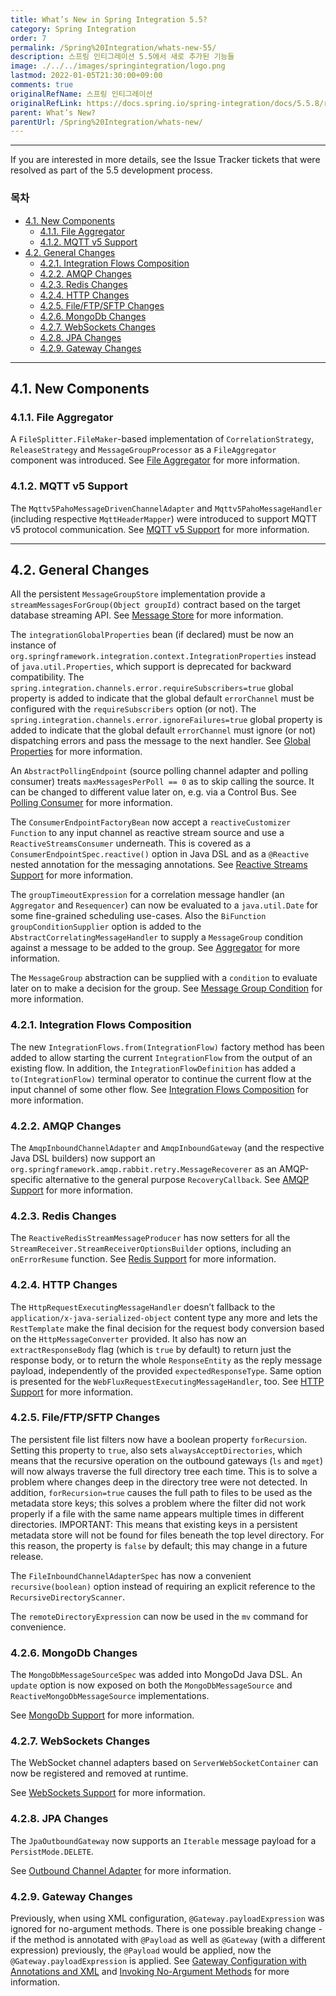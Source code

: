 ```yaml
---
title: What’s New in Spring Integration 5.5?
category: Spring Integration
order: 7
permalink: /Spring%20Integration/whats-new-55/
description: 스프링 인티그레이션 5.5에서 새로 추가된 기능들
image: ./../../images/springintegration/logo.png
lastmod: 2022-01-05T21:30:00+09:00
comments: true
originalRefName: 스프링 인티그레이션
originalRefLink: https://docs.spring.io/spring-integration/docs/5.5.8/reference/html/index-single.html#whats-new
parent: What’s New?
parentUrl: /Spring%20Integration/whats-new/
---
```


---

If you are interested in more details, see the Issue Tracker tickets that were resolved as part of the 5.5 development process.

### 목차

- [4.1. New Components](#41-new-components)
  + [4.1.1. File Aggregator](#411-file-aggregator)
  + [4.1.2. MQTT v5 Support](#412-mqtt-v5-support)
- [4.2. General Changes](#42-general-changes)
  + [4.2.1. Integration Flows Composition](#421-integration-flows-composition)
  + [4.2.2. AMQP Changes](#422-amqp-changes)
  + [4.2.3. Redis Changes](#423-redis-changes)
  + [4.2.4. HTTP Changes](#424-http-changes)
  + [4.2.5. File/FTP/SFTP Changes](#425-fileftpsftp-changes)
  + [4.2.6. MongoDb Changes](#426-mongodb-changes)
  + [4.2.7. WebSockets Changes](#427-websockets-changes)
  + [4.2.8. JPA Changes](#428-jpa-changes)
  + [4.2.9. Gateway Changes](#429-gateway-changes)

---

## 4.1. New Components

### 4.1.1. File Aggregator

A `FileSplitter.FileMaker`-based implementation of `CorrelationStrategy`, `ReleaseStrategy` and `MessageGroupProcessor` as a `FileAggregator` component was introduced. See [File Aggregator](https://docs.spring.io/spring-integration/docs/5.5.8/reference/html/file.html#file-aggregator) for more information.

### 4.1.2. MQTT v5 Support

The `Mqttv5PahoMessageDrivenChannelAdapter` and `Mqttv5PahoMessageHandler` (including respective `MqttHeaderMapper`) were introduced to support MQTT v5 protocol communication. See [MQTT v5 Support](https://docs.spring.io/spring-integration/docs/5.5.8/reference/html/mqtt.html#mqtt-v5) for more information.

---

## 4.2. General Changes

All the persistent `MessageGroupStore` implementation provide a `streamMessagesForGroup(Object groupId)` contract based on the target database streaming API. See [Message Store](https://docs.spring.io/spring-integration/docs/5.5.8/reference/html/message-store.html#message-store) for more information.

The `integrationGlobalProperties` bean (if declared) must be now an instance of `org.springframework.integration.context.IntegrationProperties` instead of `java.util.Properties`, which support is deprecated for backward compatibility. The `spring.integration.channels.error.requireSubscribers=true` global property is added to indicate that the global default `errorChannel` must be configured with the `requireSubscribers` option (or not). The `spring.integration.channels.error.ignoreFailures=true` global property is added to indicate that the global default `errorChannel` must ignore (or not) dispatching errors and pass the message to the next handler. See [Global Properties](https://docs.spring.io/spring-integration/docs/5.5.8/reference/html/configuration.html#global-properties) for more information.

An `AbstractPollingEndpoint` (source polling channel adapter and polling consumer) treats `maxMessagesPerPoll == 0` as to skip calling the source. It can be changed to different value later on, e.g. via a Control Bus. See [Polling Consumer](https://docs.spring.io/spring-integration/docs/5.5.8/reference/html/endpoint.html#endpoint-pollingconsumer) for more information.

The `ConsumerEndpointFactoryBean` now accept a `reactiveCustomizer` `Function` to any input channel as reactive stream source and use a `ReactiveStreamsConsumer` underneath. This is covered as a `ConsumerEndpointSpec.reactive()` option in Java DSL and as a `@Reactive` nested annotation for the messaging annotations. See [Reactive Streams Support](https://docs.spring.io/spring-integration/docs/5.5.8/reference/html/reactive-streams.html#reactive-streams) for more information.

The `groupTimeoutExpression` for a correlation message handler (an `Aggregator` and `Resequencer`) can now be evaluated to a `java.util.Date` for some fine-grained scheduling use-cases. Also the `BiFunction groupConditionSupplier` option is added to the `AbstractCorrelatingMessageHandler` to supply a `MessageGroup` condition against a message to be added to the group. See [Aggregator](https://docs.spring.io/spring-integration/docs/5.5.8/reference/html/aggregator.html#aggregator) for more information.

The `MessageGroup` abstraction can be supplied with a `condition` to evaluate later on to make a decision for the group. See [Message Group Condition](https://docs.spring.io/spring-integration/docs/5.5.8/reference/html/message-store.html#message-group-condition) for more information.

### 4.2.1. Integration Flows Composition

The new `IntegrationFlows.from(IntegrationFlow)` factory method has been added to allow starting the current `IntegrationFlow` from the output of an existing flow. In addition, the `IntegrationFlowDefinition` has added a `to(IntegrationFlow)` terminal operator to continue the current flow at the input channel of some other flow. See [Integration Flows Composition](https://docs.spring.io/spring-integration/docs/5.5.8/reference/html/dsl.html#integration-flows-composition) for more information.

### 4.2.2. AMQP Changes

The `AmqpInboundChannelAdapter` and `AmqpInboundGateway` (and the respective Java DSL builders) now support an `org.springframework.amqp.rabbit.retry.MessageRecoverer` as an AMQP-specific alternative to the general purpose `RecoveryCallback`. See [AMQP Support](https://docs.spring.io/spring-integration/docs/5.5.8/reference/html/amqp.html#amqp) for more information.

### 4.2.3. Redis Changes

The `ReactiveRedisStreamMessageProducer` has now setters for all the `StreamReceiver.StreamReceiverOptionsBuilder` options, including an `onErrorResume` function. See [Redis Support](https://docs.spring.io/spring-integration/docs/5.5.8/reference/html/redis.html#redis) for more information.

### 4.2.4. HTTP Changes

The `HttpRequestExecutingMessageHandler` doesn’t fallback to the `application/x-java-serialized-object` content type any more and lets the `RestTemplate` make the final decision for the request body conversion based on the `HttpMessageConverter` provided. It also has now an `extractResponseBody` flag (which is `true` by default) to return just the response body, or to return the whole `ResponseEntity` as the reply message payload, independently of the provided `expectedResponseType`. Same option is presented for the `WebFluxRequestExecutingMessageHandler`, too. See [HTTP Support](https://docs.spring.io/spring-integration/docs/5.5.8/reference/html/http.html#http) for more information.

### 4.2.5. File/FTP/SFTP Changes

The persistent file list filters now have a boolean property `forRecursion`. Setting this property to `true`, also sets `alwaysAcceptDirectories`, which means that the recursive operation on the outbound gateways (`ls` and `mget`) will now always traverse the full directory tree each time. This is to solve a problem where changes deep in the directory tree were not detected. In addition, `forRecursion=true` causes the full path to files to be used as the metadata store keys; this solves a problem where the filter did not work properly if a file with the same name appears multiple times in different directories. IMPORTANT: This means that existing keys in a persistent metadata store will not be found for files beneath the top level directory. For this reason, the property is `false` by default; this may change in a future release.

The `FileInboundChannelAdapterSpec` has now a convenient `recursive(boolean)` option instead of requiring an explicit reference to the `RecursiveDirectoryScanner`.

The `remoteDirectoryExpression` can now be used in the `mv` command for convenience.

### 4.2.6. MongoDb Changes

The `MongoDbMessageSourceSpec` was added into MongoDd Java DSL. An `update` option is now exposed on both the `MongoDbMessageSource` and `ReactiveMongoDbMessageSource` implementations.

See [MongoDb Support](https://docs.spring.io/spring-integration/docs/5.5.8/reference/html/mongodb.html#mongodb) for more information.

### 4.2.7. WebSockets Changes

The WebSocket channel adapters based on `ServerWebSocketContainer` can now be registered and removed at runtime.

See [WebSockets Support](https://docs.spring.io/spring-integration/docs/5.5.8/reference/html/web-sockets.html#web-sockets) for more information.

### 4.2.8. JPA Changes

The `JpaOutboundGateway` now supports an `Iterable` message payload for a `PersistMode.DELETE`.

See [Outbound Channel Adapter](https://docs.spring.io/spring-integration/docs/5.5.8/reference/html/jpa.html#jpa-outbound-channel-adapter) for more information.

### 4.2.9. Gateway Changes

Previously, when using XML configuration, `@Gateway.payloadExpression` was ignored for no-argument methods. There is one possible breaking change - if the method is annotated with `@Payload` as well as `@Gateway` (with a different expression) previously, the `@Payload` would be applied, now the `@Gateway.payloadExpression` is applied. See [Gateway Configuration with Annotations and XML](https://docs.spring.io/spring-integration/docs/5.5.8/reference/html/gateway.html#gateway-configuration-annotations) and [Invoking No-Argument Methods](https://docs.spring.io/spring-integration/docs/5.5.8/reference/html/gateway.html#gateway-calling-no-argument-methods) for more information.